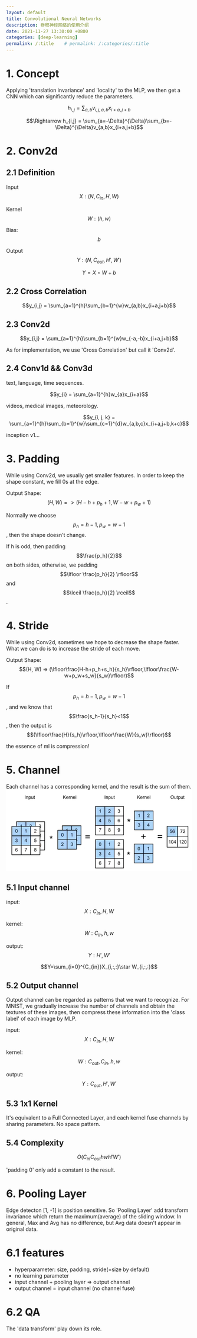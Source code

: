 ```yaml
---
layout: default
title: Convolutional Neural Networks
description: 卷积神经网络的使用介绍
date: 2021-11-27 13:30:00 +0800
categories: [deep-learning]
permalink: /:title    # permalink: /:categories/:title
---
```


# 1. Concept
Applying 'translation invariance' and 'locality' to the MLP, we then get a CNN which can significantly reduce the parameters.

$$h_{i,j} = \sum_{a,b}v_{i,j,a,b}x_{i+a,j+b}$$

$$\Rightarrow h_{i,j} = \sum_{a=-\Delta}^{\Delta}\sum_{b=-\Delta}^{\Delta}v_{a,b}x_{i+a,j+b}$$

# 2. Conv2d
## 2.1 Definition
Input $$X: (N, C_{in}, H, W)$$

Kernel $$W: (h,w)$$

Bias: $$b$$

Output $$Y: (N, C_{out}, H', W')$$

$$Y=X\star W+b$$

## 2.2 Cross Correlation

$$y_{i,j} = \sum_{a=1}^{h}\sum_{b=1}^{w}w_{a,b}x_{i+a,j+b}$$

## 2.3 Conv2d

$$y_{i,j} = \sum_{a=1}^{h}\sum_{b=1}^{w}w_{-a,-b}x_{i+a,j+b}$$

As for implementation, we use 'Cross Correlation' but call it 'Conv2d'.

## 2.4 Conv1d && Conv3d
text, language, time sequences.

$$y_{i} = \sum_{a=1}^{h}w_{a}x_{i+a}$$

videos, medical images, meteorology.

$$y_{i, j, k} = \sum_{a=1}^{h}\sum_{b=1}^{w}\sum_{c=1}^{d}w_{a,b,c}x_{i+a,j+b,k+c}$$

inception v1...

# 3. Padding

While using Conv2d, we usually get smaller features. In order to keep the shape constant, we fill 0s at the edge.

Output Shape: $$(H, W) => (H-h+p_h+1,W-w+p_w+1)$$

Normally we choose $$p_h = h-1, p_w = w-1$$, then the shape doesn't change. 

If h is odd, then padding $$\frac{p_h}{2}$$ on both sides, otherwise, we padding $$\lfloor \frac{p_h}{2} \rfloor$$ and $$\lceil \frac{p_h}{2} \rceil$$.

# 4. Stride

While using Conv2d, sometimes we hope to decrease the shape faster. What we can do is to increase the stride of each move.

Output Shape: $$(H, W) => (\lfloor\frac{H-h+p_h+s_h}{s_h}\rfloor,\lfloor\frac{W-w+p_w+s_w}{s_w}\rfloor)$$

If $$p_h = h-1, p_w = w-1$$, and we know that $$\frac{s_h-1}{s_h}<1$$, then the output is $$(\lfloor\frac{H}{s_h}\rfloor,\lfloor\frac{W}{s_w}\rfloor)$$

the essence of ml is compression!

# 5. Channel

Each channel has a corresponding kernel, and the result is the sum of them.
![example](CNN_channel.png)

## 5.1 Input channel

input: $$X: C_{in},H,W$$

kernel: $$W: C_{in},h,w$$

output: $$Y: H',W'$$

$$Y=\sum_{i=0}^{C_{in}}X_{i,:,:}\star W_{i,:,:}$$

## 5.2 Output channel

Output channel can be regarded as patterns that we want to recognize. For MNIST, we gradually increase the number of channels and obtain the textures of these images, then compress these information into the 'class label' of each image by MLP.

input: $$X: C_{in},H,W$$

kernel: $$W: C_{out},C_{in},h,w$$

output: $$Y: C_{out},H',W'$$

## 5.3 1x1 Kernel

It's equivalent to a Full Connected Layer, and each kernel fuse channels by sharing parameters. No space pattern.

## 5.4 Complexity

$$O(C_{in}C_{out}hwH'W')$$

'padding 0' only add a constant to the result.

# 6. Pooling Layer

Edge detecton [1, -1] is position sensitive. So 'Pooling Layer' add transform invariance which return the maximum(average) of the sliding window. In general, Max and Avg has no difference, but Avg data doesn't appear in original data.

# 6.1 features

* hyperparameter: size, padding, stride(=size by default)
* no learning parameter
* input channel + pooling layer => output channel
* output channel = input channel (no channel fuse)

# 6.2 QA

The 'data transform' play down its role.